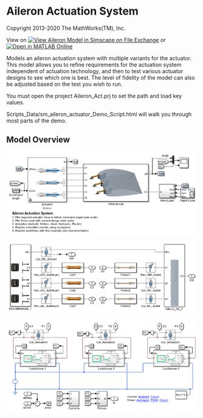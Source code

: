 # **Aileron Actuation System**
Copyright 2013-2020 The MathWorks(TM), Inc.

View on [![View Aileron Model in Simscape on File Exchange](https://www.mathworks.com/matlabcentral/images/matlab-file-exchange.svg)](https://www.mathworks.com/matlabcentral/fileexchange/38249-aileron-model-in-simscape) or 
[![Open in MATLAB Online](https://www.mathworks.com/images/responsive/global/open-in-matlab-online.svg)](https://matlab.mathworks.com/open/github/v1?repo=mathworks/Simscape-Aileron-Actuator&project=Aileron_Actuator.prj)

Models an aileron actuation system with multiple variants for the actuator. 
This model allows you to refine requirements for the actuation system
independent of actuation technology, and then to test various actuator
designs to see which one is best.  The level of fidelity of the model can
also be adjusted based on the test you wish to run.

You must open the project Aileron_Act.prj to set the path and load key values.

Scripts_Data/sm_aileron_actuator_Demo_Script.html will walk you
through most parts of the demo.

## **Model Overview**
![](Overview/html/sm_aileron_actuator_electric_01.png)

![](Overview/html/sm_aileron_actuator_electric_02.png)

![](Overview/html/sm_aileron_actuator_electric_06.png)
